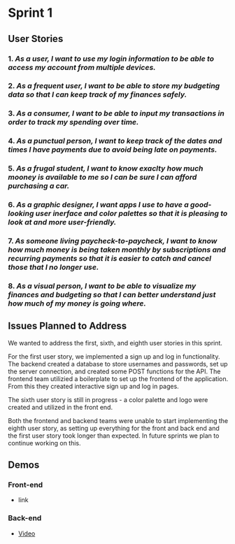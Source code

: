# Sprint 1

## User Stories

### 1. *As a user, I want to use my login information to be able to access my account from multiple devices.*

### 2. *As a frequent user, I want to be able to store my budgeting data so that I can keep track of my finances safely.*

### 3. *As a consumer, I want to be able to input my transactions in order to track my spending over time.*

### 4. *As a punctual person, I want to keep track of the dates and times I have payments due to avoid being late on payments.*

### 5. *As a frugal student, I want to know exaclty how much mooney is available to me so I can be sure I can afford purchasing a car.*

### 6. *As a graphic designer, I want apps I use to have a good-looking user inerface and color palettes so that it is pleasing to look at and more user-friendly.*

### 7. *As someone living paycheck-to-paycheck, I want to know how much money is being taken monthly by subscriptions and recurring payments so that it is easier to catch and cancel those that I no longer use.*

### 8. *As a visual person, I want to be able to visualize my finances and budgeting so that I can better understand just how much of my money is going where.*

## Issues Planned to Address

We wanted to address the first, sixth, and eighth user stories in this sprint. 

For the first user story, we implemented a sign up and log in functionality. The backend created a database to store usernames and passwords, set up the server connection, and created some POST functions for the API. The frontend team utilizied a boilerplate to set up the frontend of the application. From this they created interactive sign up and log in pages.

The sixth user story is still in progress - a color palette and logo were created and utilized in the front end.

Both the frontend and backend teams were unable to start implementing the eighth user story, as setting up everything for the front and back end and the first user story took longer than expected. In future sprints we plan to continue working on this.

## Demos

### Front-end
- link

### Back-end
- [Video](https://drive.google.com/file/d/1aGOP_3g5GtZbd7vre85zTHZHbR1fdDt0/view?usp=sharing)
